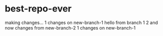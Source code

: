 # best-repo-ever
making changes...
1 changes on new-branch-1
hello from branch 1
2 and now changes from new-branch-2
1 changes on new-branch-1